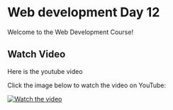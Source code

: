 # Web development Day 12

Welcome to the Web Development Course!

## Watch Video

Here is the youtube video

Click the image below to watch the video on YouTube:

[![Watch the video](https://img.youtube.com/vi/sOVsCD9s4JQ/0.jpg)](https://youtu.be/sOVsCD9s4JQ)
